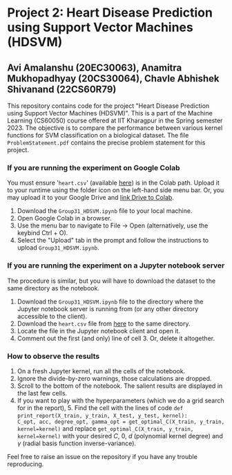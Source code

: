 # Project 2: Heart Disease Prediction using Support Vector Machines (HDSVM)
## Avi Amalanshu (20EC30063), Anamitra Mukhopadhyay (20CS30064), Chavle Abhishek Shivanand (22CS60R79)
This repository contains code for the project "Heart Disease Prediction using Support Vector Machines (HDSVM)". This is a part of the Machine Learning (CS60050) course offered at IIT Kharagpur in the Spring semester 2023.  The objective is to compare the performance between various kernel functions for SVM classification on a biological dataset. The file ```ProblemStatement.pdf``` contains the precise problem statement for this project.
### If you are running the experiment on Google Colab
 You must ensure '```heart.csv```' (available [here](https://drive.google.com/drive/folders/1Sgv7ghbh9Z1DDztioCd_zMmYpVTV9woJ)) is in the Colab path. Upload it to your runtime using the folder icon on the left-hand side menu bar. Or, you may upload it to your Google Drive and [link Drive to Colab](https://towardsdatascience.com/different-ways-to-connect-google-drive-to-a-google-colab-notebook-pt-1-de03433d2f7a).
1. Download the `Group31_HDSVM.ipynb` file to your local machine.
2. Open Google Colab in a browser.
3. Use the menu bar to navigate to File -> Open (alternatively, use the keybind Ctrl + O).
4. Select the "Upload" tab in the prompt and follow the instructions to upload `Group31_HDSVM.ipynb`.
### If you are running the experiment on a Jupyter notebook server
The procedure is similar, but you will have to download the dataset to the same directory as the notebook.
1. Download the `Group31_HDSVM.ipynb` file to the directory where the Jupyter notebook server is running from (or any other directory accessible to the client). 
2. Download the `heart.csv` file from [here](https://drive.google.com/drive/folders/1Sgv7ghbh9Z1DDztioCd_zMmYpVTV9woJ) to the same directory.
3. Locate the file in the Jupyter notebook client and open it.
4. Comment out the first (and only) line of cell 3. Or, delete it altogether.
### How to observe the results
1. On a fresh Jupyter kernel, run all the cells of the notebook.
2. Ignore the divide-by-zero warnings, those calculations are dropped.
3. Scroll to the bottom of the notebook. The salient results are displayed in the last few cells.
4. If you want to play with the hyperparameters (which we do a grid search for in the report),
	5. Find the cell with the lines of code
	 ```def print_report(X_train, y_train, X_test, y_test, kernel):``` 
	 ```		C_opt, acc, degree_opt, gamma_opt = get_optimal_C(X_train, y_train, kernel=kernel)```
	 and replace ```get_optimal_C(X_train, y_train, kernel=kernel)``` with your desired $C$, 0, $d$ (polynomial kernel degree) and $\gamma$ (radial basis function inverse-variance).
	 
Feel free to raise an issue on the repository if you have any trouble reproducing.
